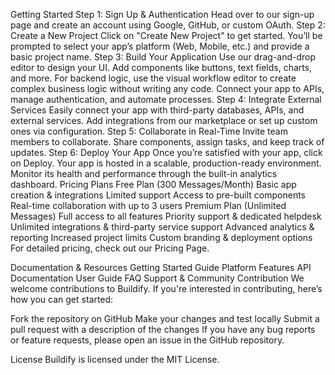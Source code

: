 Getting Started
Step 1: Sign Up & Authentication
Head over to our sign-up page and create an account using Google, GitHub, or custom OAuth.
Step 2: Create a New Project
Click on "Create New Project" to get started. You’ll be prompted to select your app’s platform (Web, Mobile, etc.) and provide a basic project name.
Step 3: Build Your Application
Use our drag-and-drop editor to design your UI. Add components like buttons, text fields, charts, and more.
For backend logic, use the visual workflow editor to create complex business logic without writing any code. Connect your app to APIs, manage authentication, and automate processes.
Step 4: Integrate External Services
Easily connect your app with third-party databases, APIs, and external services. Add integrations from our marketplace or set up custom ones via configuration.
Step 5: Collaborate in Real-Time
Invite team members to collaborate. Share components, assign tasks, and keep track of updates.
Step 6: Deploy Your App
Once you’re satisfied with your app, click on Deploy. Your app is hosted in a scalable, production-ready environment. Monitor its health and performance through the built-in analytics dashboard.
Pricing Plans
Free Plan (300 Messages/Month)
Basic app creation & integrations
Limited support
Access to pre-built components
Real-time collaboration with up to 3 users
Premium Plan (Unlimited Messages)
Full access to all features
Priority support & dedicated helpdesk
Unlimited integrations & third-party service support
Advanced analytics & reporting
Increased project limits
Custom branding & deployment options
For detailed pricing, check out our Pricing Page.

Documentation & Resources
Getting Started Guide
Platform Features
API Documentation
User Guide
FAQ
Support & Community
Contribution
We welcome contributions to Buildify. If you're interested in contributing, here’s how you can get started:

Fork the repository on GitHub
Make your changes and test locally
Submit a pull request with a description of the changes
If you have any bug reports or feature requests, please open an issue in the GitHub repository.

License
Buildify is licensed under the MIT License.
